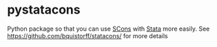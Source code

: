 # pystatacons
Python package so that you can use [SCons](https://scons.org) with [Stata](https://stata.com) more easily. See https://github.com/bquistorff/statacons/ for more details


